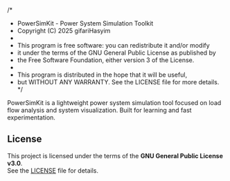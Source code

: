 /*
 * PowerSimKit - Power System Simulation Toolkit
 * Copyright (C) 2025 gifariHasyim
 *
 * This program is free software: you can redistribute it and/or modify
 * it under the terms of the GNU General Public License as published by
 * the Free Software Foundation, either version 3 of the License.
 *
 * This program is distributed in the hope that it will be useful,
 * but WITHOUT ANY WARRANTY. See the LICENSE file for more details.
 */

PowerSimKit is a lightweight power system simulation tool focused on load flow analysis and system visualization. Built for learning and fast experimentation.

## License

This project is licensed under the terms of the **GNU General Public License v3.0**.  
See the [LICENSE](./LICENSE) file for details.